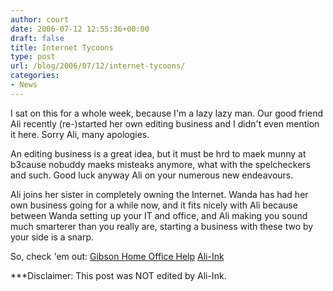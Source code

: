 ```yaml
---
author: court
date: 2006-07-12 12:55:36+00:00
draft: false
title: Internet Tycoons
type: post
url: /blog/2006/07/12/internet-tycoons/
categories:
- News
---
```


I sat on this for a whole week, because I'm a lazy lazy man.  Our good friend Ali recently (re-)started her own editing business and I didn't even mention it here.  Sorry Ali, many apologies.

An editing business is a great idea, but it must be hrd to maek munny at b3cause nobuddy maeks misteaks anymore, what with the spelcheckers and such.  Good luck anyway Ali on your numerous new endeavours.

Ali joins her sister in completely owning the Internet.  Wanda has had her own business going for a while now, and it fits nicely with Ali because between Wanda setting up your IT and office, and Ali making you sound much smarterer than you really are, starting a business with these two by your side is a snarp.

So, check 'em out:
[Gibson Home Office Help](http://gibsonhomeofficehelp.com)
[Ali-Ink](http://www.ali-ink.com)

***Disclaimer:  This post was NOT edited by Ali-Ink.
